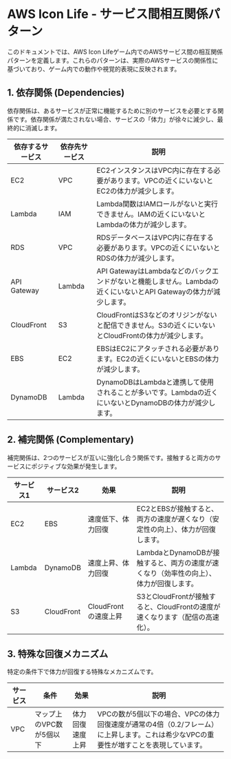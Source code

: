 # AWS Icon Life - サービス間相互関係パターン

このドキュメントでは、AWS Icon Lifeゲーム内でのAWSサービス間の相互関係パターンを定義します。これらのパターンは、実際のAWSサービスの関係性に基づいており、ゲーム内での動作や視覚的表現に反映されます。

## 1. 依存関係 (Dependencies)

依存関係は、あるサービスが正常に機能するために別のサービスを必要とする関係です。依存関係が満たされない場合、サービスの「体力」が徐々に減少し、最終的に消滅します。

| 依存するサービス | 依存先サービス | 説明 |
|--------------|------------|------|
| EC2 | VPC | EC2インスタンスはVPC内に存在する必要があります。VPCの近くにいないとEC2の体力が減少します。 |
| Lambda | IAM | Lambda関数はIAMロールがないと実行できません。IAMの近くにいないとLambdaの体力が減少します。 |
| RDS | VPC | RDSデータベースはVPC内に存在する必要があります。VPCの近くにいないとRDSの体力が減少します。 |
| API Gateway | Lambda | API GatewayはLambdaなどのバックエンドがないと機能しません。Lambdaの近くにいないとAPI Gatewayの体力が減少します。 |
| CloudFront | S3 | CloudFrontはS3などのオリジンがないと配信できません。S3の近くにいないとCloudFrontの体力が減少します。 |
| EBS | EC2 | EBSはEC2にアタッチされる必要があります。EC2の近くにいないとEBSの体力が減少します。 |
| DynamoDB | Lambda | DynamoDBはLambdaと連携して使用されることが多いです。Lambdaの近くにいないとDynamoDBの体力が減少します。 |

## 2. 補完関係 (Complementary)

補完関係は、2つのサービスが互いに強化し合う関係です。接触すると両方のサービスにポジティブな効果が発生します。

| サービス1 | サービス2 | 効果 | 説明 |
|---------|---------|------|------|
| EC2 | EBS | 速度低下、体力回復 | EC2とEBSが接触すると、両方の速度が遅くなり（安定性の向上）、体力が回復します。 |
| Lambda | DynamoDB | 速度上昇、体力回復 | LambdaとDynamoDBが接触すると、両方の速度が速くなり（効率性の向上）、体力が回復します。 |
| S3 | CloudFront | CloudFrontの速度上昇 | S3とCloudFrontが接触すると、CloudFrontの速度が速くなります（配信の高速化）。 |

## 3. 特殊な回復メカニズム

特定の条件下で体力が回復する特殊なメカニズムです。

| サービス | 条件 | 効果 | 説明 |
|---------|------|------|------|
| VPC | マップ上のVPC数が5個以下 | 体力回復速度上昇 | VPCの数が5個以下の場合、VPCの体力回復速度が通常の4倍（0.2/フレーム）に上昇します。これは希少なVPCの重要性が増すことを表現しています。 |
